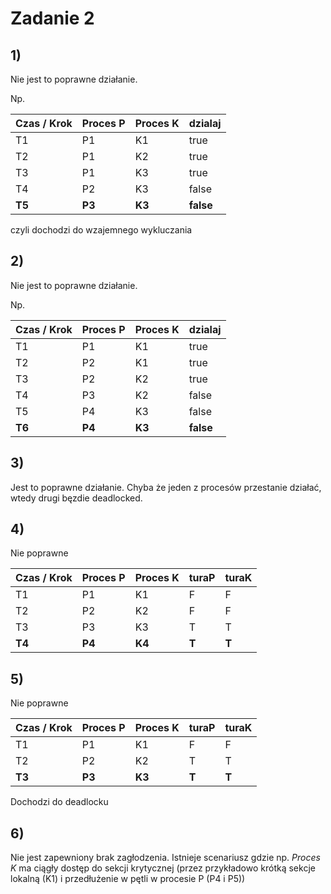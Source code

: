 # Zadanie 2

## 1)

Nie jest to poprawne działanie.

Np.

| Czas / Krok | Proces P | Proces K | dzialaj |
|-------------|----------|----------|---------|
| T1          | P1       | K1       | true    |
| T2          | P1       | K2       | true    |
| T3          | P1       | K3       | true    |
| T4          | P2       | K3       | false    |
| **T5**      | **P3**   | **K3**   | **false** |

czyli dochodzi do wzajemnego wykluczania
## 2)

Nie jest to poprawne działanie.

Np.

| Czas / Krok | Proces P | Proces K | dzialaj |
|-------------|----------|----------|---------|
| T1          | P1       | K1       | true    |
| T2          | P2       | K1       | true    |
| T3          | P2       | K2       | true    |
| T4          | P3       | K2       | false   |
| T5          | P4       | K3       | false   |
| **T6**      | **P4**   | **K3**   | **false** |

## 3)

Jest to poprawne działanie. Chyba że jeden z procesów przestanie działać, wtedy drugi bęzdie deadlocked.

## 4)

Nie poprawne

| Czas / Krok | Proces P | Proces K | turaP | turaK |
|-------------|----------|----------|-------|-------|
| T1          | P1       | K1       | F     | F     |
| T2          | P2       | K2       | F     | F     |
| T3          | P3       | K3       | T     | T     |
| **T4**      | **P4**   | **K4**   | **T** | **T** |


## 5)

Nie poprawne

| Czas / Krok | Proces P | Proces K | turaP | turaK |
|-------------|----------|----------|-------|-------|
| T1          | P1       | K1       | F     | F     |
| T2          | P2       | K2       | T     | T     |
| **T3**      | **P3**   | **K3**   | **T** | **T** |

Dochodzi do deadlocku

## 6)

Nie jest zapewniony brak zagłodzenia. Istnieje scenariusz gdzie np. *Proces K* ma ciągły dostęp do sekcji krytycznej (przez przykładowo krótką sekcje lokalną (K1) i przedłużenie w pętli w procesie P (P4 i P5))